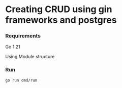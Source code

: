 # Creating CRUD using gin frameworks and postgres


### Requirements
Go 1.21

Using Module structure


### Run
`go run cmd/run`